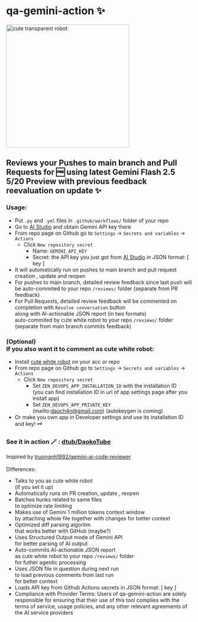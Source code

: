 # qa-gemini-action ✨
<img src="https://github.com/user-attachments/assets/7e1493ad-31da-448d-8050-e2072c916500" alt="cute transparent robot" width="333">

## Reviews your Pushes to main branch and Pull Requests for 🆓 using latest Gemini Flash 2.5 5/20 Preview with previous feedback reevaluation on update ✨

### Usage:
- Put `.py` and `.yml` files in `.github/workflows/` folder of your repo
- Go to [AI Studio](https://aistudio.google.com/apikey) and obtain Gemini API key there
- From repo page on Github go to `Settings` -> `Secrets and variables` -> `Actions`
  - Click `New repository secret`
    - Name: `GEMINI_API_KEY`
    - Secret: the API key you just got from [AI Studio](https://aistudio.google.com/apikey) in JSON format: [ key ]
- It will automatically run on pushes to main branch and pull request creation , update and reopen
- For pushes to main branch, detailed review feedback since last push will be auto-commited to your repo `/reviews/` folder (separate from PR feedback)
- For Pull Requests, detailed review feedback will be commented on completion with `Resolve conversation` button <br> along with AI-actionable JSON report (in two formats) <br> auto-commited by cute white robot to your repo `/reviews/` folder (separate from main branch commits feedback)
### (Optional) <br> If you also want it to comment as cute white robot:
- Install [cute white robot](https://github.com/apps/zen-ai-qa) on your acc or repo
- From repo page on Github go to `Settings` -> `Secrets and variables` -> `Actions`
  - Click `New repository secret`
    - Set `ZEN_DEVOPS_APP_INSTALLATION_ID` with the installation ID <br> (you can find installation ID in url of app settings page after you install app)
    - Set `ZEN_DEVOPS_APP_PRIVATE_KEY` <br> (mailto:daoch4n@gmail.com) (autokeygen is coming)
- Or make you own app in Developer settings and use its installation ID and key! 🗝️

### See it in action 🪄 : [dtub/DaokoTube](https://github.com/dtub/DaokoTube/pulls?q=is%3Apr+is%3Aclosed)

Inspired by [truongnh1992/gemini-ai-code-reviewer](https://github.com/truongnh1992/gemini-ai-code-reviewer)
<br><br>
Differences:
- Talks to you as cute white robot <br> (if you set it up)
- Automatically runs on PR creation, update , reopen
- Batches hunks related to same files <br> to optimize rate limiting
- Makes use of Gemini 1 million tokens context window <br> by attaching whole file together with changes for better context
- Optimized diff parsing algoritm <br> that works better with GitHub (maybe?)
- Uses Structured Output mode of Gemini API <br> for better parsing of AI output
- Auto-commits AI-actionable JSON report <br> as cute white robot to your repo `/reviews/` folder <br> for futher agentic processing
- Uses JSON file in question during next run <br> to load previous comments from last run <br> for better context
- Loads API key from Github Actions secrets in JSON format: [ key ]
- Compliance with Provider Terms: Users of qa-gemini-action are solely responsible for ensuring that their use of this tool complies with the terms of service, usage policies, and any other relevant agreements of the AI service providers
